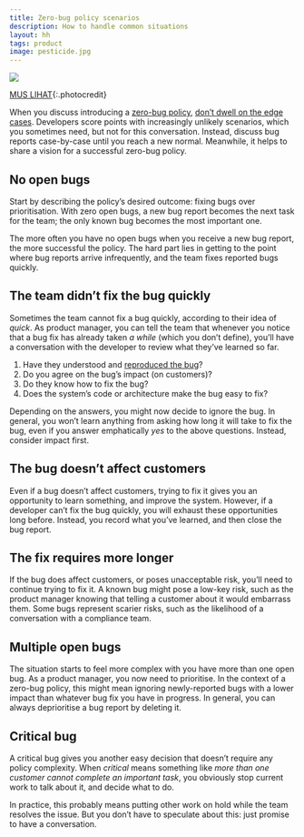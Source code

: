 ```yaml
---
title: Zero-bug policy scenarios
description: How to handle common situations
layout: hh
tags: product
image: pesticide.jpg
---
```


![](pesticide.jpg)

[MUS LIHAT](https://unsplash.com/photos/ZOKLwSOyeUQ){:.photocredit}

When you discuss introducing a [zero-bug policy](zero-bug-policy),
[don’t dwell on the edge cases](process-exceptions).
Developers score points with increasingly unlikely scenarios, which you sometimes need, 
but not for this conversation.
Instead, discuss bug reports case-by-case until you reach a new normal.
Meanwhile, it helps to share a vision for a successful zero-bug policy.

## No open bugs

Start by describing the policy’s desired outcome: fixing bugs over prioritisation.
With zero open bugs, a new bug report becomes the next task for the team;
the only known bug becomes the most important one.

The more often you have no open bugs when you receive a new bug report,
the more successful the policy.
The hard part lies in getting to the point where bug reports arrive infrequently,
and the team fixes reported bugs quickly.

## The team didn’t fix the bug quickly

Sometimes the team cannot fix a bug quickly,
according to their idea of _quick_.
As product manager, you can tell the team that whenever you notice that a bug fix has already taken _a while_ (which you don’t define),
you’ll have a conversation with the developer to review what they’ve learned so far.

1. Have they understood and [reproduced the bug](bug-reproduction)?
2. Do you agree on the bug’s impact (on customers)?
3. Do they know how to fix the bug?
4. Does the system’s code or architecture make the bug easy to fix?

Depending on the answers, you might now decide to ignore the bug.
In general, you won’t learn anything from asking how long it will take to fix the bug,
even if you answer emphatically _yes_ to the above questions.
Instead, consider impact first.

## The bug doesn’t affect customers

Even if a bug doesn’t affect customers, trying to fix it gives you an opportunity to learn something,
and improve the system.
However, if a developer can’t fix the bug quickly, you will exhaust these opportunities long before.
Instead, you record what you’ve learned, and then close the bug report.

## The fix requires more longer

If the bug does affect customers, or poses unacceptable risk, you’ll need to continue trying to fix it.
A known bug might pose a low-key risk, such as the product manager knowing that telling a customer about it would embarrass them.
Some bugs represent scarier risks, such as the likelihood of a conversation with a compliance team.

## Multiple open bugs

The situation starts to feel more complex with you have more than one open bug.
As a product manager, you now need to prioritise.
In the context of a zero-bug policy, this might mean ignoring newly-reported bugs with a lower impact than whatever bug fix you have in progress.
In general, you can always deprioritise a bug report by deleting it.

## Critical bug

A critical bug gives you another easy decision that doesn’t require any policy complexity.
When _critical_ means something like _more than one customer cannot complete an important task_,
you obviously stop current work to talk about it, and decide what to do.

In practice, this probably means putting other work on hold while the team resolves the issue.
But you don’t have to speculate about this: just promise to have a conversation.
